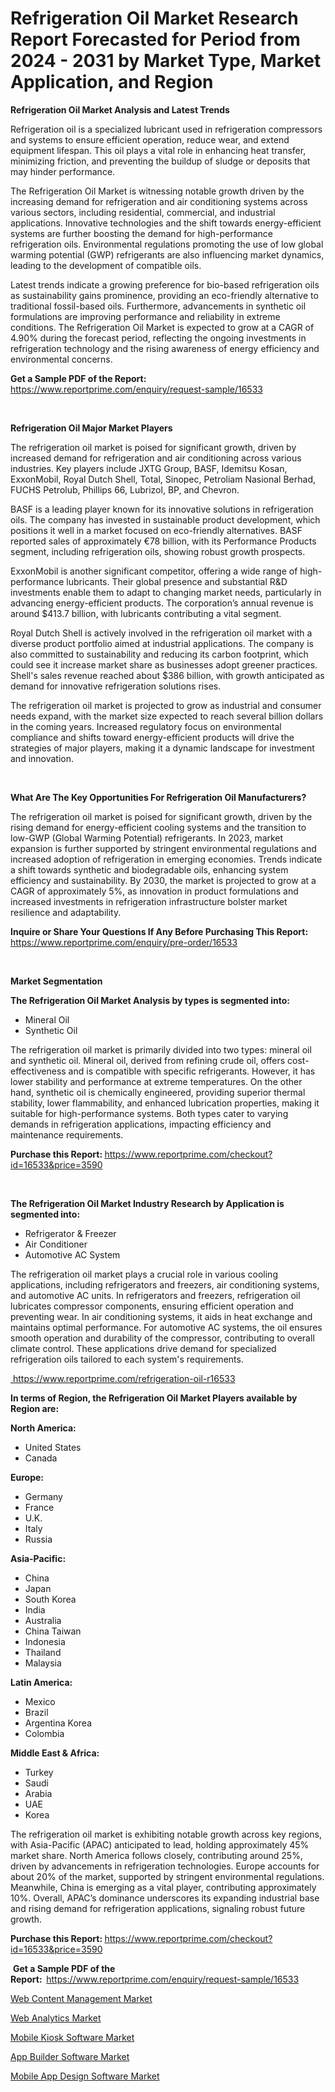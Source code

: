 <p><h1>Refrigeration Oil Market Research Report Forecasted for Period from 2024 -  2031 by Market Type, Market Application, and Region</h1></p><p><strong>Refrigeration Oil Market Analysis and Latest Trends</strong></p>
<p><p>Refrigeration oil is a specialized lubricant used in refrigeration compressors and systems to ensure efficient operation, reduce wear, and extend equipment lifespan. This oil plays a vital role in enhancing heat transfer, minimizing friction, and preventing the buildup of sludge or deposits that may hinder performance. </p><p>The Refrigeration Oil Market is witnessing notable growth driven by the increasing demand for refrigeration and air conditioning systems across various sectors, including residential, commercial, and industrial applications. Innovative technologies and the shift towards energy-efficient systems are further boosting the demand for high-performance refrigeration oils. Environmental regulations promoting the use of low global warming potential (GWP) refrigerants are also influencing market dynamics, leading to the development of compatible oils.</p><p>Latest trends indicate a growing preference for bio-based refrigeration oils as sustainability gains prominence, providing an eco-friendly alternative to traditional fossil-based oils. Furthermore, advancements in synthetic oil formulations are improving performance and reliability in extreme conditions. The Refrigeration Oil Market is expected to grow at a CAGR of 4.90% during the forecast period, reflecting the ongoing investments in refrigeration technology and the rising awareness of energy efficiency and environmental concerns.</p></p>
<p><strong>Get a Sample PDF of the Report:&nbsp;</strong> <a href="https://www.reportprime.com/enquiry/request-sample/16533?utm_campaign=1144&utm_medium=2&utm_source=Github&utm_content=ia&utm_term=23112024&utm_id=refrigeration-oil">https://www.reportprime.com/enquiry/request-sample/16533</a></p>
<p>&nbsp;</p>
<p><strong>Refrigeration Oil Major Market Players</strong></p>
<p><p>The refrigeration oil market is poised for significant growth, driven by increased demand for refrigeration and air conditioning across various industries. Key players include JXTG Group, BASF, Idemitsu Kosan, ExxonMobil, Royal Dutch Shell, Total, Sinopec, Petroliam Nasional Berhad, FUCHS Petrolub, Phillips 66, Lubrizol, BP, and Chevron. </p><p>BASF is a leading player known for its innovative solutions in refrigeration oils. The company has invested in sustainable product development, which positions it well in a market focused on eco-friendly alternatives. BASF reported sales of approximately €78 billion, with its Performance Products segment, including refrigeration oils, showing robust growth prospects.</p><p>ExxonMobil is another significant competitor, offering a wide range of high-performance lubricants. Their global presence and substantial R&D investments enable them to adapt to changing market needs, particularly in advancing energy-efficient products. The corporation’s annual revenue is around $413.7 billion, with lubricants contributing a vital segment.</p><p>Royal Dutch Shell is actively involved in the refrigeration oil market with a diverse product portfolio aimed at industrial applications. The company is also committed to sustainability and reducing its carbon footprint, which could see it increase market share as businesses adopt greener practices. Shell's sales revenue reached about $386 billion, with growth anticipated as demand for innovative refrigeration solutions rises.</p><p>The refrigeration oil market is projected to grow as industrial and consumer needs expand, with the market size expected to reach several billion dollars in the coming years. Increased regulatory focus on environmental compliance and shifts toward energy-efficient products will drive the strategies of major players, making it a dynamic landscape for investment and innovation.</p></p>
<p>&nbsp;</p>
<p><strong>What Are The Key Opportunities For Refrigeration Oil Manufacturers?</strong></p>
<p><p>The refrigeration oil market is poised for significant growth, driven by the rising demand for energy-efficient cooling systems and the transition to low-GWP (Global Warming Potential) refrigerants. In 2023, market expansion is further supported by stringent environmental regulations and increased adoption of refrigeration in emerging economies. Trends indicate a shift towards synthetic and biodegradable oils, enhancing system efficiency and sustainability. By 2030, the market is projected to grow at a CAGR of approximately 5%, as innovation in product formulations and increased investments in refrigeration infrastructure bolster market resilience and adaptability.</p></p>
<p><strong>Inquire or Share Your Questions If Any Before Purchasing This Report:</strong> <a href="https://www.reportprime.com/enquiry/pre-order/16533?utm_campaign=1144&utm_medium=2&utm_source=Github&utm_content=ia&utm_term=23112024&utm_id=refrigeration-oil">https://www.reportprime.com/enquiry/pre-order/16533</a></p>
<p>&nbsp;</p>
<p><strong>Market Segmentation</strong></p>
<p><strong>The Refrigeration Oil Market Analysis by types is segmented into:</strong></p>
<p><ul><li>Mineral Oil</li><li>Synthetic Oil</li></ul></p>
<p><p>The refrigeration oil market is primarily divided into two types: mineral oil and synthetic oil. Mineral oil, derived from refining crude oil, offers cost-effectiveness and is compatible with specific refrigerants. However, it has lower stability and performance at extreme temperatures. On the other hand, synthetic oil is chemically engineered, providing superior thermal stability, lower flammability, and enhanced lubrication properties, making it suitable for high-performance systems. Both types cater to varying demands in refrigeration applications, impacting efficiency and maintenance requirements.</p></p>
<p><strong>Purchase this Report:&nbsp;</strong><a href="https://www.reportprime.com/checkout?id=16533&price=3590&utm_campaign=1144&utm_medium=2&utm_source=Github&utm_content=ia&utm_term=23112024&utm_id=refrigeration-oil">https://www.reportprime.com/checkout?id=16533&price=3590</a></p>
<p>&nbsp;</p>
<p><strong>The Refrigeration Oil Market Industry Research by Application is segmented into:</strong></p>
<p><ul><li>Refrigerator & Freezer</li><li>Air Conditioner</li><li>Automotive AC System</li></ul></p>
<p><p>The refrigeration oil market plays a crucial role in various cooling applications, including refrigerators and freezers, air conditioning systems, and automotive AC units. In refrigerators and freezers, refrigeration oil lubricates compressor components, ensuring efficient operation and preventing wear. In air conditioning systems, it aids in heat exchange and maintains optimal performance. For automotive AC systems, the oil ensures smooth operation and durability of the compressor, contributing to overall climate control. These applications drive demand for specialized refrigeration oils tailored to each system's requirements.</p></p>
<p><a href="https://www.reportprime.com/refrigeration-oil-r16533?utm_campaign=1144&utm_medium=2&utm_source=Github&utm_content=ia&utm_term=23112024&utm_id=refrigeration-oil">&nbsp;https://www.reportprime.com/refrigeration-oil-r16533</a></p>
<p><strong>In terms of Region, the Refrigeration Oil Market Players available by Region are:</strong></p>
<p>
    <p> <strong> North America: </strong>
        <ul>
            <li>United States</li>
            <li>Canada</li>
        </ul>
        </p> 
    <p> <strong> Europe: </strong>
        <ul>
            <li>Germany</li>
            <li>France</li>
            <li>U.K.</li>
            <li>Italy</li>
            <li>Russia</li>
        </ul>
        </p> 
    <p> <strong> Asia-Pacific: </strong>
        <ul>
            <li>China</li>
            <li>Japan</li>
            <li>South Korea</li>
            <li>India</li>
            <li>Australia</li>
            <li>China Taiwan</li>
            <li>Indonesia</li>
            <li>Thailand</li>
            <li>Malaysia</li>
        </ul>
        </p> 
    <p> <strong> Latin America: </strong>
        <ul>
            <li>Mexico</li>
            <li>Brazil</li>
            <li>Argentina Korea</li>
            <li>Colombia</li>
        </ul>
        </p> 
    <p> <strong> Middle East & Africa: </strong>
        <ul>
            <li>Turkey</li>
            <li>Saudi</li>
            <li>Arabia</li>
            <li>UAE</li>
            <li>Korea</li>
        </ul>
    </p>
    </p>
<p><p>The refrigeration oil market is exhibiting notable growth across key regions, with Asia-Pacific (APAC) anticipated to lead, holding approximately 45% market share. North America follows closely, contributing around 25%, driven by advancements in refrigeration technologies. Europe accounts for about 20% of the market, supported by stringent environmental regulations. Meanwhile, China is emerging as a vital player, contributing approximately 10%. Overall, APAC’s dominance underscores its expanding industrial base and rising demand for refrigeration applications, signaling robust future growth.</p></p>
<p><strong>Purchase this Report: </strong><a href="https://www.reportprime.com/checkout?id=16533&price=3590&utm_campaign=1144&utm_medium=2&utm_source=Github&utm_content=ia&utm_term=23112024&utm_id=refrigeration-oil">https://www.reportprime.com/checkout?id=16533&price=3590</a></p>
<p>&nbsp;<strong>Get a Sample PDF of the Report:&nbsp;&nbsp;</strong><a href="https://www.reportprime.com/enquiry/request-sample/16533?utm_campaign=1144&utm_medium=2&utm_source=Github&utm_content=ia&utm_term=23112024&utm_id=refrigeration-oil">https://www.reportprime.com/enquiry/request-sample/16533</a></p>
<p><strong></strong></p>
<p><p><a href="https://issuu.com/reportprime-2/docs/web-content-management-market-size-_706c22058c3af0?utm_campaign=1144&utm_medium=2&utm_source=Github&utm_content=ia&utm_term=23112024&utm_id=refrigeration-oil">Web Content Management Market</a></p><p><a href="https://issuu.com/reportprime-2/docs/web-analytics-market-size-2030.pptx_a5453625c4921f?utm_campaign=1144&utm_medium=2&utm_source=Github&utm_content=ia&utm_term=23112024&utm_id=refrigeration-oil">Web Analytics Market</a></p><p><a href="https://www.linkedin.com/pulse/transforming-connectivity-exploring-mobile-kiosk-software-11jac?utm_campaign=1144&utm_medium=2&utm_source=Github&utm_content=ia&utm_term=23112024&utm_id=refrigeration-oil">Mobile Kiosk Software Market</a></p><p><a href="https://www.linkedin.com/pulse/app-builder-software-market-analysis-global-opportunities-players-jomec?utm_campaign=1144&utm_medium=2&utm_source=Github&utm_content=ia&utm_term=23112024&utm_id=refrigeration-oil">App Builder Software Market</a></p><p><a href="https://www.linkedin.com/pulse/mobile-app-design-software-market-global-share-ranking-overall-jkefc?utm_campaign=1144&utm_medium=2&utm_source=Github&utm_content=ia&utm_term=23112024&utm_id=refrigeration-oil">Mobile App Design Software Market</a></p></p>